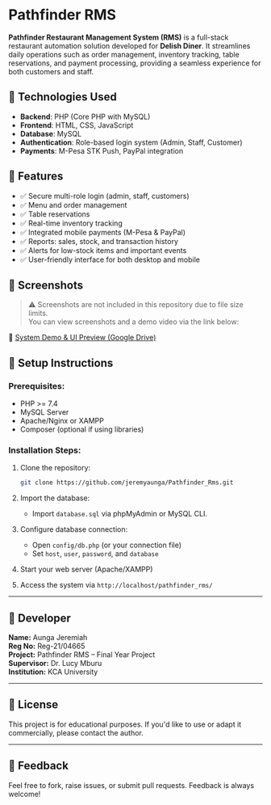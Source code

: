 
# Pathfinder RMS

**Pathfinder Restaurant Management System (RMS)** is a full-stack restaurant automation solution developed for **Delish Diner**. It streamlines daily operations such as order management, inventory tracking, table reservations, and payment processing, providing a seamless experience for both customers and staff.

## 🔧 Technologies Used

- **Backend**: PHP (Core PHP with MySQL)
- **Frontend**: HTML, CSS, JavaScript
- **Database**: MySQL
- **Authentication**: Role-based login system (Admin, Staff, Customer)
- **Payments**: M-Pesa STK Push, PayPal integration

## 📂 Features

- ✅ Secure multi-role login (admin, staff, customers)
- ✅ Menu and order management
- ✅ Table reservations
- ✅ Real-time inventory tracking
- ✅ Integrated mobile payments (M-Pesa & PayPal)
- ✅ Reports: sales, stock, and transaction history
- ✅ Alerts for low-stock items and important events
- ✅ User-friendly interface for both desktop and mobile

## 📸 Screenshots

> ⚠️ Screenshots are not included in this repository due to file size limits.  
> You can view screenshots and a demo video via the link below:

🎥 [System Demo & UI Preview (Google Drive)](https://drive.google.com/your-upload-link)

## 🚀 Setup Instructions

### Prerequisites:
- PHP >= 7.4
- MySQL Server
- Apache/Nginx or XAMPP
- Composer (optional if using libraries)

### Installation Steps:

1. Clone the repository:
   ```bash
   git clone https://github.com/jeremyaunga/Pathfinder_Rms.git
   ```

2. Import the database:
   - Import `database.sql` via phpMyAdmin or MySQL CLI.

3. Configure database connection:
   - Open `config/db.php` (or your connection file)
   - Set `host`, `user`, `password`, and `database`

4. Start your web server (Apache/XAMPP)

5. Access the system via `http://localhost/pathfinder_rms/`

---

## 👤 Developer

**Name:** Aunga Jeremiah  
**Reg No:** Reg-21/04665  
**Project:** Pathfinder RMS – Final Year Project  
**Supervisor:** Dr. Lucy Mburu  
**Institution:** KCA University  

---

## 📄 License

This project is for educational purposes. If you'd like to use or adapt it commercially, please contact the author.

---

## 💬 Feedback

Feel free to fork, raise issues, or submit pull requests. Feedback is always welcome!
